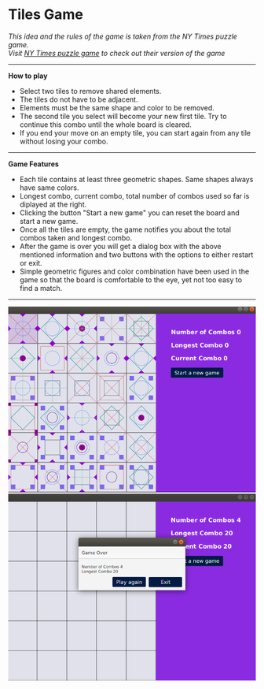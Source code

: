 Tiles Game
===

*This idea and the rules of the game is taken from the NY Times puzzle game.*  
*Visit [NY Times puzzle game](https://www.nytimes.com/puzzles/tiles) to check out their version of the game*

---

**How to play**
* Select two tiles to remove shared elements.
* The tiles do not have to be adjacent.
* Elements must be the same shape and color to be removed.
* The second tile you select will become your new first tile. Try to continue this combo until the whole board is cleared.
* If you end your move on an empty tile, you can start again from any tile without losing your combo.

---

**Game Features**
* Each tile contains at least three geometric shapes. Same shapes always have same colors.
* Longest combo, current combo, total number of combos used so far is diplayed at the right.
* Clicking the button "Start a new game" you can reset the board and start a new game.
* Once all the tiles are empty, the game notifies you about the total combos taken and longest combo.
* After the game is over you will get a dialog box with the above mentioned information and two buttons with the options to either restart or exit.
* Simple geometric figures and color combination have been used in the game so that the board is comfortable to the eye, yet not too easy to find a match.

---

![](resources/view1.png)
![](resources/view2.png)
